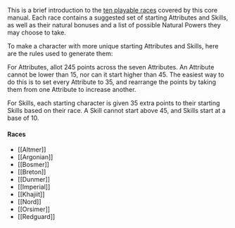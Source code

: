 This is a brief introduction to the [ten playable races](####Races) covered by this core manual. Each race contains a suggested set of starting Attributes and Skills, as well as their natural bonuses and a list of possible Natural Powers they may choose to take.

To make a character with more unique starting Attributes and Skills, here are the rules used to generate them:

For Attributes, allot 245 points across the seven Attributes. An Attribute cannot be lower than 15, nor can it start higher than 45. The easiest way to do this is to set every Attribute to 35, and rearrange the points by taking them from one Attribute to increase another.

For Skills, each starting character is given 35 extra points to their starting Skills based on their race. A Skill cannot start above 45, and Skills start at a base of 10.

#### Races
- [[Altmer]]
- [[Argonian]]
- [[Bosmer]]
- [[Breton]]
- [[Dunmer]]
- [[Imperial]]
- [[Khajiit]]
- [[Nord]]
- [[Orsimer]]
- [[Redguard]]